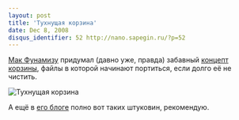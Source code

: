 ```yaml
---
layout: post
title: 'Тухнущая корзина'
date: Dec 8, 2008
disqus_identifier: 52 http://nano.sapegin.ru/?p=52
---
```


[Мак Фунамизу](http://petitinvention.wordpress.com/) придумал (давно уже, правда) забавный [концепт корзины](http://petitinvention.wordpress.com/2008/04/04/dont-leave-your-trash-for-long/), файлы в которой начинают портиться, если долго её не чистить.

![Тухнущая корзина](/images/stinky_trash-petitinvention.jpeg)

А ещё в [его блоге](http://petitinvention.wordpress.com/) полно вот таких штуковин, рекомендую.
